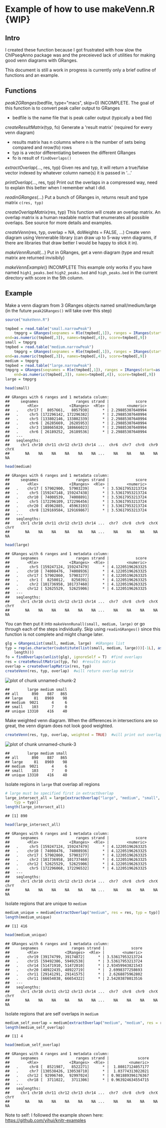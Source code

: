 # Example of how to use makeVenn.R {WIP}

## Intro

I created these function because I got frustrated with how slow the ChIPseqAnno package was and 
the preceieved lack of utilities for making good venn diagrams with GRanges. 

This document is still a work in progress is currently only a brief outline of functions and an example.

## Functions

*peak2GRanges*(bedfile, type="macs", skip=0)
INCOMPLETE. The goal of this function is to convert peak caller output to GRanges
- bedfile is the name file that is peak caller output (typically a bed file)

*createResultMatrix*(typ, fo)
Generate a 'result matrix' (required for every venn diagram)
- results matrix has n columns where n is the number of sets being compared and nrow(fo) rows
- typ is a vector differentiating between the different GRanges
- fo is result of `findOverlaps()`

*extractOverlap*(..., res, typ)
Given res and typ, it will return a true/false vector indexed by whatever column name(s) it is passed in '...'

*printOverlap*(..., res, typ)
Print out the overlaps in a compressed way, need to explain this better when I remember what I did.

*readinGRanges*(...)
Put a bunch of GRanges in, returns result and type matrix `c(res, typ)`

*createOverlapMatrix*(res, typ) 
This function will create an overlap matrix. An overlap matrix is a human readable matrix that enumerates 
all possible overlaps. See source for more details and examples.

*createVenn*(res, typ, overlap = NA, doWeights = FALSE, ...)
Create venn diagram using Vennerable library (can draw up to 5-way venn diagrams, if there are libraries that draw better
I would be happy to stick it in).

*makeVennRunall*(...)
Put in GRanges, get a venn diagram (type and result matrix are returned invisibily)

*makeVennExample*()
INCOMPLETE This example only works if you have named `high1_peaks.bed` `high2_peaks.bed` and `high_peaks.bed` 
in the current directory with score in the 5th column.

## Example

Make a venn diagram from 3 GRanges objects named small/medium/large (in the future `peak2GRanges()` will take over this step)


```r
source("makeVenn.R")

tmpbed = read.table("small.narrowPeak")
    tmpgrg = GRanges(seqnames = Rle(tmpbed[,1]), ranges = IRanges(start=as.numeric(tmpbed[,2]),
end=as.numeric(tmpbed[,3]), names=tmpbed[,4]), score=tmpbed[,9])
small = tmpgrg
tmpbed = read.table("medium.narrowPeak")
    tmpgrg = GRanges(seqnames = Rle(tmpbed[,1]), ranges = IRanges(start=as.numeric(tmpbed[,2]),
end=as.numeric(tmpbed[,3]), names=tmpbed[,4]), score=tmpbed[,9])
medium = tmpgrg
tmpbed = read.table("large.narrowPeak")
tmpgrg = GRanges(seqnames = Rle(tmpbed[,1]), ranges = IRanges(start=as.numeric(tmpbed[,2]),
    end=as.numeric(tmpbed[,3]), names=tmpbed[,4]), score=tmpbed[,9])
large = tmpgrg

head(small)
```

```
## GRanges with 6 ranges and 1 metadata column:
##     seqnames                 ranges strand |            score
##        <Rle>              <IRanges>  <Rle> |        <numeric>
##   .    chr17 [  8057661,   8057930]      * | 2.29885307640994
##   .     chr5 [172296142, 172296382]      * | 2.29885307640994
##   .     chr5 [133802146, 133802339]      * | 2.29885307640994
##   .     chr6 [ 26285669,  26285953]      * | 2.29885307640994
##   .     chr3 [188665820, 188666023]      * | 2.29885307640994
##   .     chr6 [ 26189252,  26189536]      * | 2.29885307640994
##   ---
##   seqlengths:
##     chr1 chr10 chr11 chr12 chr13 chr14 ...  chr6  chr7  chr8  chr9  chrX
##       NA    NA    NA    NA    NA    NA ...    NA    NA    NA    NA    NA
```

```r
head(medium)
```

```
## GRanges with 6 ranges and 1 metadata column:
##     seqnames                 ranges strand |            score
##        <Rle>              <IRanges>  <Rle> |        <numeric>
##   .    chr17 [ 57902900,  57903239]      * | 3.53617953213724
##   .     chr5 [159247148, 159247438]      * | 3.53617953213724
##   .    chr10 [ 74008539,  74008891]      * | 3.53617953213724
##   .     chr5 [172296109, 172296456]      * | 3.53617953213724
##   .    chr20 [ 45962885,  45963193]      * | 3.53617953213724
##   .     chr8 [129169584, 129169867]      * | 3.53617953213724
##   ---
##   seqlengths:
##     chr1 chr10 chr11 chr12 chr13 chr14 ...  chr7  chr8  chr9  chrX  chrY
##       NA    NA    NA    NA    NA    NA ...    NA    NA    NA    NA    NA
```

```r
head(large)
```

```
## GRanges with 6 ranges and 1 metadata column:
##     seqnames                 ranges strand |            score
##        <Rle>              <IRanges>  <Rle> |        <numeric>
##   .     chr5 [159247124, 159247479]      * | 4.12205196263325
##   .    chr10 [ 74008476,  74008936]      * | 4.12205196263325
##   .    chr17 [ 57902860,  57903277]      * | 4.12205196263325
##   .     chr1 [  8250012,   8250391]      * | 4.12205196263325
##   .     chr2 [101736958, 101737460]      * | 4.12205196263325
##   .    chr12 [ 52625529,  52625906]      * | 4.12205196263325
##   ---
##   seqlengths:
##     chr1 chr10 chr11 chr12 chr13 chr14 ...  chr7  chr8  chr9  chrX  chrY
##       NA    NA    NA    NA    NA    NA ...    NA    NA    NA    NA    NA
```


You can then put it into `makeVennRunall(small, medium, large)` or go through each of the steps individually.
Skip using `readinGRanges()` since this function is not complete and might change later.


```r
glg = GRangesList(small, medium, large)  #GRanges list
typ = rep(as.character(substitute(list(small, medium, large)))[-1L], as.numeric(lapply(glg, 
    length)))
fo = findOverlaps(unlist(glg), ignoreSelf = T)  #find overlaps
res = createResultMatrix(typ, fo)  #results matrix
overlap = createOverlapMatrix(res, typ)
createVenn(res, typ, overlap)  #will return overlap matrix
```

![plot of chunk unnamed-chunk-2](https://raw.github.com/ying-w/bioinformatics-figures/master/makeVenn/figure/unnamed-chunk-2.png) 

```
##        large medium small
## all      890    887   865
## large     81   8969    98
## medium  9021      4     6
## small    103      7     0
## unique 13310    416    40
```


Make weighted venn diagram. When the differences in intersections are so great, the venn digram does not look good weighted.

```r
createVenn(res, typ, overlap, weighted = TRUE)  #will print out overlap matrix
```

![plot of chunk unnamed-chunk-3](https://raw.github.com/ying-w/bioinformatics-figures/master/makeVenn/figure/unnamed-chunk-3.png) 

```
##        large medium small
## all      890    887   865
## large     81   8969    98
## medium  9021      4     6
## small    103      7     0
## unique 13310    416    40
```


Isolate regions in `large` that overlap all regions

```r
# large must be specified first in extractOverlap
large_intersect_all = large[extractOverlap("large", "medium", "small", res = res, 
    typ = typ)]
length(large_intersect_all)
```

```
## [1] 890
```

```r
head(large_intersect_all)
```

```
## GRanges with 6 ranges and 1 metadata column:
##     seqnames                 ranges strand |            score
##        <Rle>              <IRanges>  <Rle> |        <numeric>
##   .     chr5 [159247124, 159247479]      * | 4.12205196263325
##   .    chr10 [ 74008476,  74008936]      * | 4.12205196263325
##   .    chr17 [ 57902860,  57903277]      * | 4.12205196263325
##   .     chr2 [101736958, 101737460]      * | 4.12205196263325
##   .    chr12 [ 52625529,  52625906]      * | 4.12205196263325
##   .     chr5 [172296068, 172296532]      * | 4.12205196263325
##   ---
##   seqlengths:
##     chr1 chr10 chr11 chr12 chr13 chr14 ...  chr7  chr8  chr9  chrX  chrY
##       NA    NA    NA    NA    NA    NA ...    NA    NA    NA    NA    NA
```


Isolate regions that are unique to `medium`

```r
medium_unique = medium[extractOverlap("medium", res = res, typ = typ)]
length(medium_unique)
```

```
## [1] 416
```

```r
head(medium_unique)
```

```
## GRanges with 6 ranges and 1 metadata column:
##     seqnames               ranges strand |            score
##        <Rle>            <IRanges>  <Rle> |        <numeric>
##   .    chr19 [39174799, 39174872]      * | 3.53617953213724
##   .    chr15 [59492386, 59492538]      * | 3.53617953213724
##   .    chr14 [51471910, 51472010]      * | 2.93459943821543
##   .    chr20 [48922435, 48922719]      * |  2.6998377258693
##   .    chr11 [29141291, 29141575]      * |  2.6268875962802
##   .    chr11 [66654038, 66654322]      * | 2.54203878013516
##   ---
##   seqlengths:
##     chr1 chr10 chr11 chr12 chr13 chr14 ...  chr7  chr8  chr9  chrX  chrY
##       NA    NA    NA    NA    NA    NA ...    NA    NA    NA    NA    NA
```


Isolate regions that are self overlaps in `medium`

```r
medium_self_overlap = medium[extractOverlap("medium", "medium", res = res, typ = typ)]
length(medium_self_overlap)
```

```
## [1] 4
```

```r
head(medium_self_overlap)
```

```
## GRanges with 4 ranges and 1 metadata column:
##     seqnames                 ranges strand |             score
##        <Rle>              <IRanges>  <Rle> |         <numeric>
##   .     chr8 [  8521987,   8522271]      * |  1.80817124057177
##   .     chr7 [130538426, 130538710]      * |  1.03774313022021
##   .    chr12 [ 92996740,  92997024]      * | 0.981889396176367
##   .    chr18 [  3711022,   3711306]      * | 0.963924634554715
##   ---
##   seqlengths:
##     chr1 chr10 chr11 chr12 chr13 chr14 ...  chr7  chr8  chr9  chrX  chrY
##       NA    NA    NA    NA    NA    NA ...    NA    NA    NA    NA    NA
```


Note to self: I followed the example shown here: https://github.com/yihui/knitr-examples
